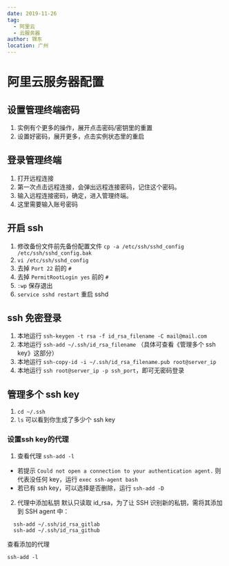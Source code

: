```yaml
---
date: 2019-11-26
tag: 
  - 阿里云
  - 云服务器
author: 锦东
location: 广州 
---
```


# 阿里云服务器配置

## 设置管理终端密码

1. 实例有个更多的操作，展开点击密码/密钥里的重置
2. 设置好密码，展开更多，点击实例状态里的重启


## 登录管理终端

1. 打开远程连接
2. 第一次点击远程连接，会弹出远程连接密码，记住这个密码。
3. 输入远程连接密码，确定，进入管理终端。
4. 这里需要输入账号密码


## 开启 ssh

1. 修改备份文件前先备份配置文件 `cp -a /etc/ssh/sshd_config /etc/ssh/sshd_config.bak`
2. `vi /etc/ssh/sshd_config`
3. 去掉 `Port 22` 前的 `#`
4. 去掉 `PermitRootLogin yes` 前的 `#`
5. `:wp` 保存退出
6. `service sshd restart` 重启 sshd

## ssh 免密登录

1. 本地运行 `ssh-keygen -t rsa -f id_rsa_filename -C mail@mail.com`
2. 本地运行 `ssh-add ~/.ssh/id_rsa_filename` （具体可查看《管理多个 ssh key》这部分）
3. 本地运行 `ssh-copy-id -i ~/.ssh/id_rsa_filename.pub root@server_ip`
4. 本地运行 `ssh root@server_ip -p ssh_port`，即可无密码登录


## 管理多个 ssh key

1. `cd ~/.ssh`
2. `ls` 可以看到你生成了多少个 ssh key

### 设置ssh key的代理

1. 查看代理  `ssh-add -l`
  - 若提示 `Could not open a connection to your authentication agent.` 
    则代表没任何 key，运行 `exec ssh-agent bash `
  - 若已有 ssh key，可以选择是否删除，运行 `ssh-add -D`
2. 代理中添加私钥
  默认只读取 id_rsa，为了让 SSH 识别新的私钥，需将其添加到 SSH agent 中：

  ```
    ssh-add ~/.ssh/id_rsa_gitlab
    ssh-add ~/.ssh/id_rsa_github 
  ```
  
  查看添加的代理
  ```
  ssh-add -l
  ```